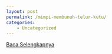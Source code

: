 ```yaml
---
layout: post
permalink: /mimpi-membunuh-telur-kutu/
categories:
    - Uncategorized
---
```


[Baca Selengkapnya](/08)